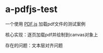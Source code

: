 # a-pdfjs-test

一个使用 [PDF.js](https://www.npmjs.com/package/pdfjs-dist) 加载pdf文件的测试案例

核心实现：逐页加载pdf并绘制到canvas对象上

存在的问题：文本层对齐问题
